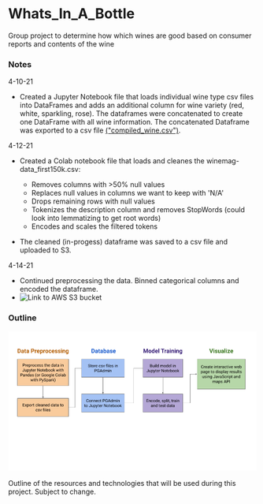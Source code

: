 # Whats_In_A_Bottle
Group project to determine how which wines are good based on consumer reports and contents of the wine

### Notes

4-10-21
* Created a Jupyter Notebook file that loads individual wine type csv files into DataFrames and adds an additional column for wine variety (red, white, sparkling, rose). The dataframes were concatenated to create one DataFrame with all wine information. The concatenated Dataframe was exported to a csv file [("compiled_wine.csv")](https://github.com/arahogc/Whats_In_A_Bottle/blob/Jess/Resources/compiled_wine.csv).

4-12-21
* Created a Colab notebook file that loads and cleanes the winemag-data_first150k.csv:
    * Removes columns with >50% null values
    * Replaces null values in columns we want to keep with 'N/A'
    * Drops remaining rows with null values
    * Tokenizes the description column and removes StopWords (could look into lemmatizing to get root words)
    * Encodes and scales the filtered tokens

* The cleaned (in-progess) dataframe was saved to a csv file and uploaded to S3. 

4-14-21
* Continued preprocessing the data. Binned categorical columns and encoded the dataframe. 
* ![Link to AWS S3 bucket](https://s3.console.aws.amazon.com/s3/buckets/whats-in-a-bottle?region=us-west-1&tab=objects)

### Outline
![](Resources/Images/outline.png)

Outline of the resources and technologies that will be used during this project. Subject to change. 